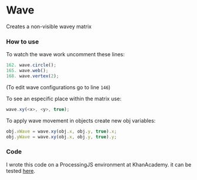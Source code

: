 # Wave
Creates a non-visible wavey matrix

### How to use
To watch the wave work uncomment these lines:
```js
162. wave.circle();
165. wave.web();
168. wave.vertex(2);
```
(To edit wave configurations go to line `146`)

To see an especific place within the matrix use:
```js
wave.xy(<x>, <y>, true);
```

To apply wave movement in objects create new obj variables:
```js
obj.xWave = wave.xy(obj.x, obj.y, true).x;
obj.yWave = wave.xy(obj.x, obj.y, true).y;
```

### Code
I wrote this code on a ProcessingJS environment at KhanAcademy.
it can be tested [here](https://www.khanacademy.org/computer-programming/wave/4885341697802240).